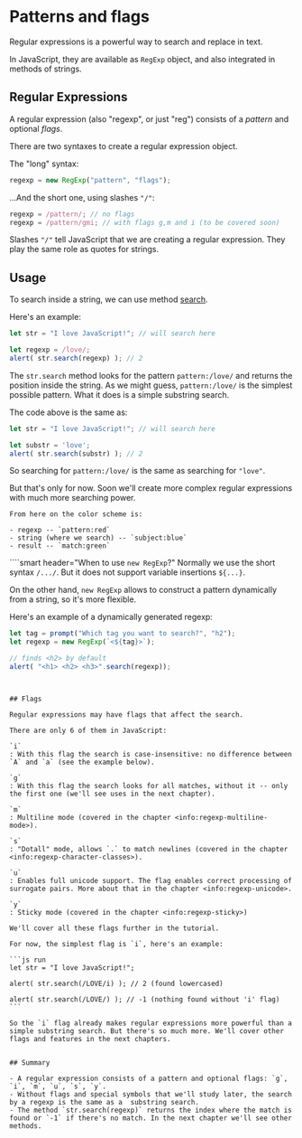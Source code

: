 # Patterns and flags

Regular expressions is a powerful way to search and replace in text.

In JavaScript, they are available as `RegExp` object, and also integrated in methods of strings.

## Regular Expressions

A regular expression (also "regexp", or just "reg") consists of a *pattern* and optional *flags*.

There are two syntaxes to create a regular expression object.

The "long" syntax:

```js
regexp = new RegExp("pattern", "flags");
```

...And the short one, using slashes `"/"`:

```js
regexp = /pattern/; // no flags
regexp = /pattern/gmi; // with flags g,m and i (to be covered soon)
```

Slashes `"/"` tell JavaScript that we are creating a regular expression. They play the same role as quotes for strings.

## Usage

To search inside a string, we can use method [search](mdn:js/String/search).

Here's an example:

```js run
let str = "I love JavaScript!"; // will search here

let regexp = /love/;
alert( str.search(regexp) ); // 2
```

The `str.search` method looks for the pattern `pattern:/love/` and returns the position inside the string. As we might guess, `pattern:/love/` is the simplest possible pattern. What it does is a simple substring search.

The code above is the same as:

```js run
let str = "I love JavaScript!"; // will search here

let substr = 'love';
alert( str.search(substr) ); // 2
```

So searching for `pattern:/love/` is the same as searching for `"love"`.

But that's only for now. Soon we'll create more complex regular expressions with much more searching power.

```smart header="Colors"
From here on the color scheme is:

- regexp -- `pattern:red`
- string (where we search) -- `subject:blue`
- result -- `match:green`
```


````smart header="When to use `new RegExp`?"
Normally we use the short syntax `/.../`. But it does not support variable insertions `${...}`.

On the other hand, `new RegExp` allows to construct a pattern dynamically from a string, so it's more flexible.

Here's an example of a dynamically generated regexp:

```js run
let tag = prompt("Which tag you want to search?", "h2");
let regexp = new RegExp(`<${tag}>`);

// finds <h2> by default
alert( "<h1> <h2> <h3>".search(regexp));
```
````


## Flags

Regular expressions may have flags that affect the search.

There are only 6 of them in JavaScript:

`i`
: With this flag the search is case-insensitive: no difference between `A` and `a` (see the example below).

`g`
: With this flag the search looks for all matches, without it -- only the first one (we'll see uses in the next chapter).

`m`
: Multiline mode (covered in the chapter <info:regexp-multiline-mode>).

`s`
: "Dotall" mode, allows `.` to match newlines (covered in the chapter <info:regexp-character-classes>).

`u`
: Enables full unicode support. The flag enables correct processing of surrogate pairs. More about that in the chapter <info:regexp-unicode>.

`y`
: Sticky mode (covered in the chapter <info:regexp-sticky>)

We'll cover all these flags further in the tutorial.

For now, the simplest flag is `i`, here's an example:

```js run
let str = "I love JavaScript!";

alert( str.search(/LOVE/i) ); // 2 (found lowercased)

alert( str.search(/LOVE/) ); // -1 (nothing found without 'i' flag)
```

So the `i` flag already makes regular expressions more powerful than a simple substring search. But there's so much more. We'll cover other flags and features in the next chapters.


## Summary

- A regular expression consists of a pattern and optional flags: `g`, `i`, `m`, `u`, `s`, `y`.
- Without flags and special symbols that we'll study later, the search by a regexp is the same as a  substring search.
- The method `str.search(regexp)` returns the index where the match is found or `-1` if there's no match. In the next chapter we'll see other methods.
